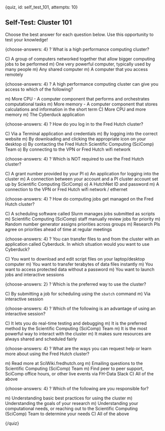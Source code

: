 
{quiz, id: self_test_101, attempts: 10}

## Self-Test: Cluster 101

Choose the best answer for each question below. Use this opportunity to test your knowledge!

{choose-answers: 4}
? What is a high performance computing cluster?

C) A group of computers networked together that allow bigger computing jobs to be performed
m) One very powerful computer, typically used by many people
m) Any shared computer
m) A computer that you access remotely

{choose-answers: 4}
? A high performance computing cluster can give you access to which of the following?

m) More CPU - A computer component that performs and orchestrates computational tasks
m) More memory - A computer component that stores calculations and information in the short term
C) More CPU and more memory
m) The Cyberduck application

{choose-answers: 4}
? How do you log in to the Fred Hutch cluster?

C) Via a Terminal application and credentials
m) By logging into the correct website
m) By downloading and clicking the appropriate icon on your desktop
o) By contacting the Fred Hutch Scientific Computing (SciComp) Team
o) By connecting to the VPN or Fred Hutch wifi network

{choose-answers: 4}
? Which is NOT required to use the Fred Hutch cluster?

C) A grant number provided by your PI
o) An application for logging into the cluster
m) A connection between your account and a PI cluster account set up by Scientific Computing (SciComp)
o) A HutchNet ID and password
m) A connection to the VPN or Fred Hutch wifi network / ethernet

{choose-answers: 4}
? How do computing jobs get managed on the Fred Hutch cluster?

C) A scheduling software called Slurm manages jobs submitted as scripts
m) Scientific Computing (SciComp) staff manually review jobs for priority
m) Random number generator assigns priorities across groups
m) Research PIs agree on priorities ahead of time at regular meetings

{choose-answers: 4}
? You can transfer files to and from the cluster with an application called Cyberduck. In which situation would you want to use Cyberduck?

C) You want to download and edit script files on your laptop/desktop computer
m) You want to transfer terabytes of data files instantly
m) You want to access protected data without a password
m) You want to launch jobs and interactive sessions

{choose-answers: 2}
? Which is the preferred way to use the cluster?

C) By submitting a job for scheduling using the `sbatch` command
m) Via interactive session

{choose-answers: 4}
? Which of the following is an advantage of using an interactive session?

C) It lets you do real-time testing and debugging
m) It is the preferred method by the Scientific Computing (SciComp) Team 
m) It is the most powerful way to interact with the cluster
m) It makes sure resources are always shared and scheduled fairly

{choose-answers: 4}
? What are the ways you can request help or learn more about using the Fred Hutch cluster?

m) Read more at SciWiki.fredhutch.org
m) Emailing questions to the Scientific Computing (SciComp) Team
m) Find peer to peer support, SciComp office hours, or other live events via FH-Data Slack
C) All of the above

{choose-answers: 4}
? Which of the following are you responsible for?

m) Understanding basic best practices for using the cluster
m) Understanding the goals of your research
m) Understanding your computational needs, or reaching out to the Scientific Computing (SciComp) Team to determine your needs
C) All of the above

{/quiz}
